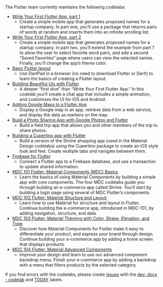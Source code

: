 The Flutter team currently maintains the following codelabs:

* [Write Your First Flutter App, part 1](https://codelabs.developers.google.com/codelabs/first-flutter-app-pt1/#0)
  * Create a simple mobile app that generates proposed names for a startup company. In part one, you’ll use a package that returns pairs of words at random and inserts them into an infinite scrolling list.
* [Write Your First Flutter App, part 2](https://codelabs.developers.google.com/codelabs/first-flutter-app-pt2/#0)
  * Create a simple mobile app that generates proposed names for a startup company. In part two, you’ll extend the example from part 1 to allow the user to select favorite word pairs, and add a second “Saved Favorites” page where users can view the selected names. Finally, you’ll change the app’s theme color.
* [Basic Flutter layout](https://flutter.dev/docs/codelabs/layout-basics)
  * Use DartPad in a browser (no need to download Flutter or Dart!) to learn the basics of creating a Flutter layout.
* [Building Beautiful UIs with Flutter](https://codelabs.developers.google.com/codelabs/flutter/#0)
  * A deeper “first dive” than “Write Your First Flutter App.” In this codelab you’ll create a chat app that includes a simple animation, and customizes the UI for iOS and Android.
* [Adding Google Maps to a Flutter App](https://codelabs.developers.google.com/codelabs/google-maps-in-flutter/#0)
  * Display a Google map in an app, retrieve data from a web service, and display the data as markers on the map.
* [Build a Photo Sharing App with Google Photos and Flutter](https://codelabs.developers.google.com/codelabs/google-photos-sharing/#0)
  * Build a field trip app that allows you and other members of the trip to share photos.
* [Building a Cupertino app with Flutter](https://codelabs.developers.google.com/codelabs/flutter-cupertino/#0)
  * Build a version of the Shrine shopping app (used in the Material Design codelabs) using the Cupertino package to create an iOS style look and feel. Create multiple tabs and navigate between them.
* [Firebase for Flutter](https://codelabs.developers.google.com/codelabs/flutter-firebase/#0)
  * Connect a Flutter app to a Firebase database, and use a transaction to update shared information.
* [MDC 101 Flutter: Material Components (MDC) Basics](https://codelabs.developers.google.com/codelabs/mdc-101-flutter/#0)
  * Learn the basics of using Material Components by building a simple app with core components. The four MDC codelabs guide you through building an e-commerce app called Shrine. You’ll start by building a login page using several of MDC Flutter’s components.
* [MDC 102 Flutter: Material Structure and Layout](https://codelabs.developers.google.com/codelabs/mdc-102-flutter/#0)
  * Learn how to use Material for structure and layout in Flutter. Continue building the e-commerce app, introduced in MDC-101, by adding navigation, structure, and data.
* [MDC 103 Flutter: Material Theming with Color, Shape, Elevation, and Type](https://codelabs.developers.google.com/codelabs/mdc-103-flutter/#0)
  * Discover how Material Components for Flutter make it easy to differentiate your product, and express your brand through design. Continue building your e-commerce app by adding a home screen that displays products.
* [MDC 104 Flutter: Material Advanced Components](https://codelabs.developers.google.com/codelabs/mdc-104-flutter/#0)
  * Improve your design and learn to use our advanced component backdrop menu. Finish your e-commerce app by adding a backdrop with a menu that filters products by the selected category.


If you find errors with the codelabs, please create [issues](https://github.com/flutter/flutter/issues) with the [dev: docs - codelab](https://github.com/flutter/flutter/labels/dev%3A%20docs%20-%20codelab) and [TODAY](https://github.com/flutter/flutter/labels/%E2%9A%A0%20TODAY) labels.